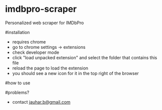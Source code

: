 imdbpro-scraper
===============

Personalized web scraper for IMDbPro

#installation
- requires chrome
- go to chrome settings -> extensions
- check developer mode
- click "load unpacked extension" and select the folder that contains this file
- reload the page to load the extension
- you should see a new icon for it in the top right of the browser

#how to use

#problems?
- contact jauhar.b@gmail.com
